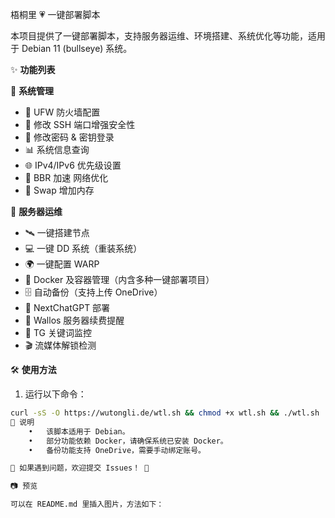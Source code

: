 梧桐里 💗 一键部署脚本

本项目提供了一键部署脚本，支持服务器运维、环境搭建、系统优化等功能，适用于 Debian 11 (bullseye) 系统。

✨ **功能列表**

🔧 **系统管理**
- 🛑 UFW 防火墙配置
- 🔐 修改 SSH 端口增强安全性
- 🔑 修改密码 & 密钥登录
- 📊 系统信息查询
- 🌐 IPv4/IPv6 优先级设置
- 🚀 BBR 加速 网络优化
- 💾 Swap 增加内存

🚀 **服务器运维**
- 🛰️ 一键搭建节点
- 💻 一键 DD 系统（重装系统）
- 🌍 一键配置 WARP
- 🐳 Docker 及容器管理（内含多种一键部署项目）
- 🗄️ 自动备份（支持上传 OneDrive）
- 🤖 NextChatGPT 部署
- 📝 Wallos 服务器续费提醒
- 📡 TG 关键词监控
- 🎬 流媒体解锁检测

🛠 **使用方法**

1. 运行以下命令：

```bash
curl -sS -O https://wutongli.de/wtl.sh && chmod +x wtl.sh && ./wtl.sh
📌 说明
	•	该脚本适用于 Debian。
	•	部分功能依赖 Docker，请确保系统已安装 Docker。
	•	备份功能支持 OneDrive，需要手动绑定账号。

📢 如果遇到问题，欢迎提交 Issues！ 🎉

📷 预览

可以在 README.md 里插入图片，方法如下：


